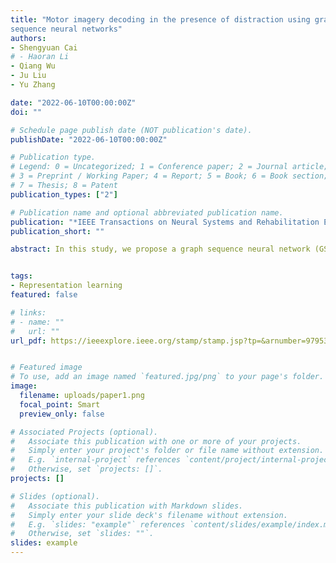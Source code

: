 ```yaml
---
title: "Motor imagery decoding in the presence of distraction using graph
sequence neural networks"
authors:
- Shengyuan Cai
# - Haoran Li
- Qiang Wu
- Ju Liu
- Yu Zhang

date: "2022-06-10T00:00:00Z"
doi: ""

# Schedule page publish date (NOT publication's date).
publishDate: "2022-06-10T00:00:00Z"

# Publication type.
# Legend: 0 = Uncategorized; 1 = Conference paper; 2 = Journal article;
# 3 = Preprint / Working Paper; 4 = Report; 5 = Book; 6 = Book section;
# 7 = Thesis; 8 = Patent
publication_types: ["2"]

# Publication name and optional abbreviated publication name.
publication: "*IEEE Transactions on Neural Systems and Rehabilitation Engineering, 30*(1716-1726)"
publication_short: ""

abstract: In this study, we propose a graph sequence neural network (GSNN) to accurately decode patterns of motor imagery from electroencephalograms (EEGs) in the presence of distractions. GSNN aims to build subgraphs by exploiting biological topologies among brain regions to capture local and global relationships across characteristic channels. Specifically, we model the similarity between pairwise EEG channels by the adjacency matrix of the graph sequence neural network. In addition, we propose a node domain attention selection network in which the connection and sparsity of the adjacency matrix can be adjusted dynamically according to the EEG signals acquired from different subjects. Extensive experiments on the public Berlin-distraction dataset show that in most experimental settings, our model performs considerably better than the state-of-the-art models. Moreover, comparative experiments indicate that our proposed node domain attention selection network plays a crucial role in improving the sensibility and adaptability of the GSNN model. The results show that the GSNN algorithm obtained superior classification accuracy (The average value of Recall, Precision, and F-score were 80.44%, 81.07% and 80.54%) compared to the state-of-the-art models. Finally, in the process of extracting the intermediate results, the relationships between important brain regions and channels were revealed to different influences in distraction themes.


tags:
- Representation learning
featured: false

# links:
# - name: ""
#   url: ""
url_pdf: https://ieeexplore.ieee.org/stamp/stamp.jsp?tp=&arnumber=9795322


# Featured image
# To use, add an image named `featured.jpg/png` to your page's folder. 
image:
  filename: uploads/paper1.png
  focal_point: Smart
  preview_only: false

# Associated Projects (optional).
#   Associate this publication with one or more of your projects.
#   Simply enter your project's folder or file name without extension.
#   E.g. `internal-project` references `content/project/internal-project/index.md`.
#   Otherwise, set `projects: []`.
projects: []

# Slides (optional).
#   Associate this publication with Markdown slides.
#   Simply enter your slide deck's filename without extension.
#   E.g. `slides: "example"` references `content/slides/example/index.md`.
#   Otherwise, set `slides: ""`.
slides: example
---
```


